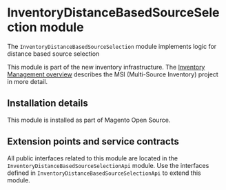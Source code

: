 # InventoryDistanceBasedSourceSelection module

The `InventoryDistanceBasedSourceSelection` module implements logic for distance based source selection

This module is part of the new inventory infrastructure. The
[Inventory Management overview](https://devdocs.magento.com/guides/v2.4/inventory/index.html)
describes the MSI (Multi-Source Inventory) project in more detail.

## Installation details

This module is installed as part of Magento Open Source.

## Extension points and service contracts

All public interfaces related to this module are located in the `InventoryDistanceBasedSourceSelectionApi` module.
Use the interfaces defined in `InventoryDistanceBasedSourceSelectionApi` to extend this module.
